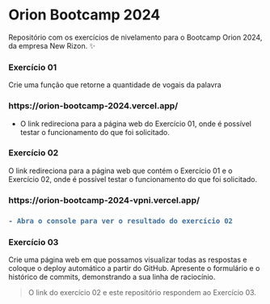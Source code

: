 # **Orion Bootcamp 2024**

Repositório com os exercícios de nivelamento para o Bootcamp Orion 2024, da empresa New Rizon. :sparkles:

### **Exercício 01**

<p>Crie uma função que retorne a quantidade de vogais da palavra</p>

<h3> https://orion-bootcamp-2024.vercel.app/</h3>

- O link redireciona para a página web do Exercício 01, onde é possível testar o funcionamento do que foi solicitado.


### **Exercício 02**

<p>O link redireciona para a página web que contém o Exercício 01 e o Exercício 02, onde é possível testar o funcionamento do que foi solicitado.</p>

<h3>https://orion-bootcamp-2024-vpni.vercel.app/<h3>

```diff
- Abra o console para ver o resultado do exercício 02
```

### **Exercício 03**

<p>Crie uma página web em que possamos visualizar todas as respostas e coloque o deploy automático a partir do GitHub. Apresente o formulário e o histórico de commits, demonstrando a sua linha de raciocínio.</p>

> O link do exercício 02 e este repositório respondem ao Exercício 03.
